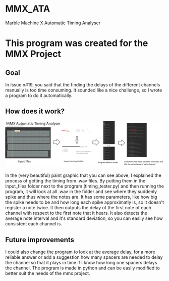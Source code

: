 # MMX_ATA
Marble Machine X Automatic Timing Analyser

# This program was created for the MMX Project

## Goal
In Issue n#19, you said that the finding the delays of the different channels manually is too time consuming. It sounded like a nice challenge, so I wrote a program to do it automatically. 

## How does it work?

![explainer](https://github.com/ReinierZwikker/MMX_ATA/blob/master/MMX_ATA_explainer.png)

In the (very beautiful) paint graphic that you can see above, I explained the process of getting the timing from .wav files. By putting them in the input_files folder next to the program (timing_tester.py) and then running the program, it will look at all .wav in the folder and see where they suddenly spike and thus where the notes are. It has some parameters, like how big the spike needs to be and how long each spike approximatly is, so it doesn't register a note twice. It then outputs the delay of the first note of each channel with respect to the first note that it hears. It also detects the average note interval and it's standard deviation, so you can easily see how consistent each channel is.



## Future improvements
I could also change the program to look at the average delay, for a more reliable answer or add a suggestion how many spacers are needed to delay the channel so that it plays in time if I know how long one spacers delays the channel. The program is made in python and can be easily modified to better suit the needs of the mmx project.
